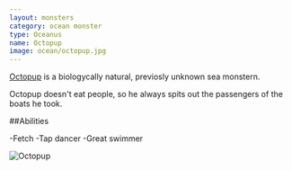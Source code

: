 ```yaml
---
layout: monsters
category: ocean monster
type: Oceanus 
name: Octopup
image: ocean/octopup.jpg
---
```


[Octopup](http://www.nicepapertoys.com/photo/octopup-by?context=user) is a biologycally natural, previosly unknown sea monstern.

Octopup doesn't eat people, so he always spits out the passengers of the boats he took.

##Abilities

-Fetch
-Tap dancer
-Great swimmer

![Octopup](http://api.ning.com/files/Z1bSlr-zffUqpiOeO89DUlCgrwx6s*kCMd7zFvFUjZVhMA37eTnEaVT7-U71yx9gqAicrUVVtMFnjhX9KNKL0OuE3HIvmUzr/octopup.jpg?width=600&height=399)